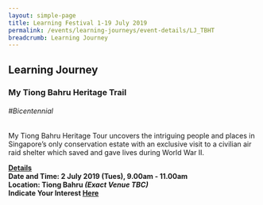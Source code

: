 ```yaml
---
layout: simple-page
title: Learning Festival 1-19 July 2019
permalink: /events/learning-journeys/event-details/LJ_TBHT
breadcrumb: Learning Journey
---
```

## Learning Journey
### My Tiong Bahru Heritage Trail 

###### _#Bicentennial_

My Tiong Bahru Heritage Tour uncovers the intriguing people and places in Singapore’s only conservation estate with an exclusive visit to a civilian air raid shelter which saved and gave lives during World War II.

<b><u>Details</u><br>
**Date and Time: 2 July 2019 (Tues), 9.00am - 11.00am** <br>
  **Location: Tiong Bahru <i>(Exact Venue TBC)</i>** <br>
**Indicate Your Interest [Here](https://www.eventbrite.sg/e/my-tiong-bahru-heritage-trail-tickets-63103230461)** 

